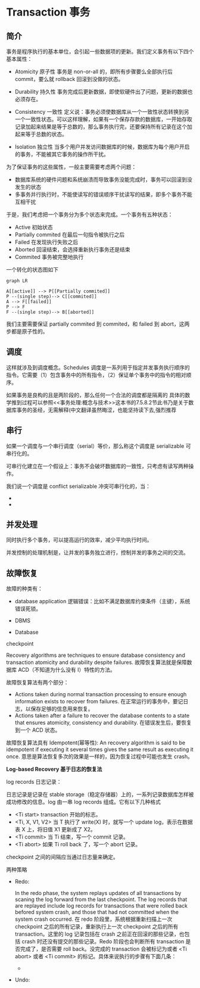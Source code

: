 # Transaction 事务

## 简介

事务是程序执行的基本单位，会引起一些数据项的更新。我们定义事务有以下四个基本属性：

- Atomicity 原子性
    事务是 non-or-all 的，即所有步骤要么全部执行后 commit，要么就 rollback 回滚到没做的状态。

- Durability 持久性
    事务完成后更新数据，即使软硬件出了问题，更新的数据也必须存在。

- Consistency 一致性
    定义说：事务必须使数据库从一个一致性状态转换到另一个一致性状态。可以这样理解，如果有一个保存存款的数据库，一开始存取记录加起来结果是等于总数的，那么事务执行完，还要保持所有记录在这个加起来等于总数的状态。

- Isolation 独立性
    当多个用户并发访问数据库的时候，数据库为每个用户开启的事务，不能被其它事务的操作所干扰。    


为了保证事务的这些属性，一般主要需要考虑两个问题：

- 数据库系统的硬件问题和系统崩溃而导致事务没能完成时，事务可以回滚到没发生的状态
- 多事务并行执行时，不能使读写的错误顺序干扰读写的结果，即多个事务不能互相干扰

于是，我们考虑把一个事务分为多个状态来完成。一个事务有五种状态：

- Active 初始状态
- Partially commited 在最后一句指令被执行之后
- Failed 在发现执行失败之后
- Aborted 回滚结束，会选择重新执行事务还是结束
- Commited 事务被完整地执行

一个转化的状态图如下

```mermaid
graph LR

A[[active]] --> P[[Partially commited]]
P --(single step)--> C[[commited]]
A --> F[[failed]]
P --> F
F --(single step)--> B[[aborted]]
```

我们主要需要保证 partially commited 到 commited，和 failed 到 abort，这两步都是原子性的。

## 调度

这样就涉及到调度概念。Schedules 调度是一系列用于指定并发事务执行顺序的指令。它需要（1）包含事务中的所有指令，（2）保证单个事务中的指令的相对顺序。

如果事务是良构的且是两阶段的，那么任何一个合法的调度都是隔离的
具体的数学推到过程可以参照<<事务处理:概念与技术>>这本书的7.5.8.2节此书乃是关于数据库事务的圣经，无需解释(中文翻译虽然晦涩，也能坚持读下去,强烈推荐

## 串行

如果一个调度与一个串行调度（serial）等价，那么称这个调度是 serializable 可串行化的。

可串行化建立在一个假设上：事务不会破坏数据库的一致性，只考虑有读写两种操作。

我们说一个调度是 conflict serializable 冲突可串行化的，当：

- 
- 




## 并发处理

同时执行多个事务，可以提高运行的效率，减少平均执行时间。

并发控制的处理机制是，让并发的事务独立进行，控制并发的事务之间的交流。



## 故障恢复

故障的种类有：

- database application
    逻辑错误：比如不满足数据库约束条件（主键），系统错误死锁。

- DBMS


- Database 

checkpoint 


Recovery algorithms are techniques to ensure database consistency and transaction atomicity and durability despite failures. 故障恢复算法就是保障数据库 ACD（不知道为什么没有 I）特性的方法。

故障恢复算法有两个部分：

- Actions taken during normal transaction processing to ensure enough information exists to recover from failures. 在正常运行的事务中，要记日志，以保存足够的信息用来恢复。
- Actions taken after a failure to recover the database contents to a state that ensures atomicity, consistency and durability. 在错误发生后，要恢复到一个 ACD 状态。

故障恢复算法具有 Idempotent(幂等性): An recovery algorithm is said to be idempotent if executing it several times gives the same result as executing it once. 意思是算法恢复多次的效果是一样的，因为恢复过程中可能也发生 crash。


**Log-based Recovery 基于日志的恢复法**

log records 日志记录：

日志记录是记录在 stable storage（稳定存储器）上的，一系列记录数据库怎样被成功修改的信息。log 由一串 log records 组成。它有以下几种格式

- \<Ti start\> transaction 开始的标志。
- \<Ti, X, V1, V2\> 当 T 执行了 write(X) 时，就写一个 update log，表示在数据表 X 上，将旧值 X1 更新成了 X2。
- \<Ti commit\> 当 Ti 结束，写一个 commit 记录。
- \<Ti abort\> 如果 Ti roll back 了，写一个 abort 记录。

checkpoint 之间的间隔应当通过日志量来确定。



两种策略
- Redo:

    In the redo phase, the system replays updates of all transactions by scaning the log forward from the last checkpoint. The log records that are replayed include log records for transactions that were rolled back befored system crash, and those that had not committed when the system crash occurred. 
    在 redo 阶段里，系统根据重新扫描上一次 checkpoint 之后的所有记录，重新执行上一次 checkpoint 之后的所有 transaction。这里的 log 记录包括在 crash 之前正在回滚的那些记录，也包括 crash 时还没有提交的那些记录。Redo 阶段也会判断所有 transaction 是否完成了，是否需要 roll back。没完成的 transaction 会被标记为或者 \<Ti abort\> 或者 \<Ti commit\> 的标记。具体来说执行的步骤有下面几条：

    - 



- Undo:

    